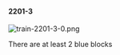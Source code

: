 #### 2201-3
![train-2201-3-0.png](https://github.com/lil-lab/nlvr/raw/master/nlvr/train/images/41/train-2201-3-0.png "train-2201-3-0.png")

There are at least 2 blue blocks